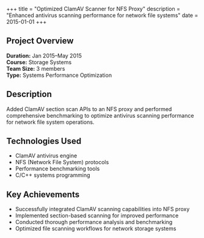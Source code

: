 +++
title = "Optimized ClamAV Scanner for NFS Proxy"
description = "Enhanced antivirus scanning performance for network file systems"
date = 2015-01-01
+++

## Project Overview

**Duration:** Jan 2015–May 2015  
**Course:** Storage Systems  
**Team Size:** 3 members  
**Type:** Systems Performance Optimization

## Description

Added ClamAV section scan APIs to an NFS proxy and performed comprehensive benchmarking to optimize antivirus scanning performance for network file system operations.

## Technologies Used

- ClamAV antivirus engine
- NFS (Network File System) protocols
- Performance benchmarking tools
- C/C++ systems programming

## Key Achievements

- Successfully integrated ClamAV scanning capabilities into NFS proxy
- Implemented section-based scanning for improved performance
- Conducted thorough performance analysis and benchmarking
- Optimized file scanning workflows for network storage systems